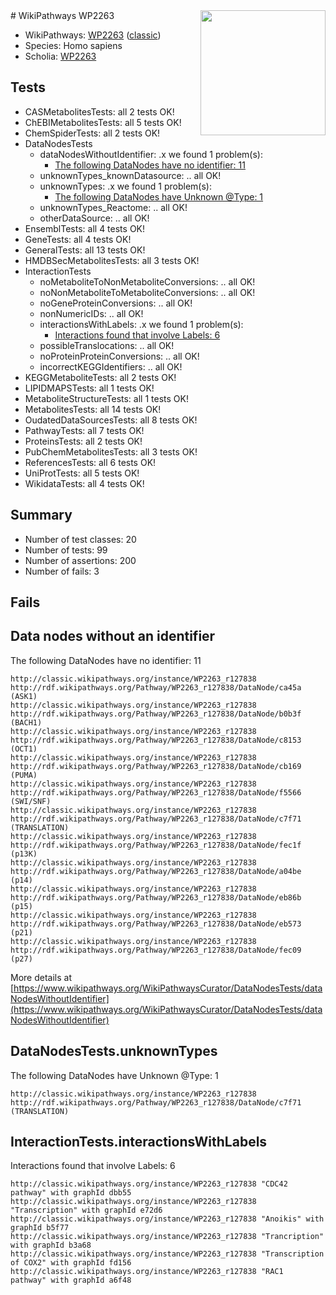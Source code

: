<img style="float: right; width: 200px" src="https://upload.wikimedia.org/wikipedia/commons/thumb/8/83/Wplogo_with_text_500.png/640px-Wplogo_with_text_500.png" />
# WikiPathways WP2263

* WikiPathways: [WP2263](https://wikipathways.org/pathways/WP2263) ([classic](https://classic.wikipathways.org/instance/WP2263))
* Species: Homo sapiens
* Scholia: [WP2263](https://scholia.toolforge.org/wikipathways/WP2263)
## Tests
* CASMetabolitesTests: all 2 tests OK!
* ChEBIMetabolitesTests: all 5 tests OK!
* ChemSpiderTests: all 2 tests OK!
* DataNodesTests
    * dataNodesWithoutIdentifier: .x we found 1 problem(s):
        * [The following DataNodes have no identifier: 11](#8792c491)
    * unknownTypes_knownDatasource: .. all OK!
    * unknownTypes: .x we found 1 problem(s):
        * [The following DataNodes have Unknown @Type: 1](#839973df)
    * unknownTypes_Reactome: .. all OK!
    * otherDataSource: .. all OK!
* EnsemblTests: all 4 tests OK!
* GeneTests: all 4 tests OK!
* GeneralTests: all 13 tests OK!
* HMDBSecMetabolitesTests: all 3 tests OK!
* InteractionTests
    * noMetaboliteToNonMetaboliteConversions: .. all OK!
    * noNonMetaboliteToMetaboliteConversions: .. all OK!
    * noGeneProteinConversions: .. all OK!
    * nonNumericIDs: .. all OK!
    * interactionsWithLabels: .x we found 1 problem(s):
        * [Interactions found that involve Labels: 6](#630d267d)
    * possibleTranslocations: .. all OK!
    * noProteinProteinConversions: .. all OK!
    * incorrectKEGGIdentifiers: .. all OK!
* KEGGMetaboliteTests: all 2 tests OK!
* LIPIDMAPSTests: all 1 tests OK!
* MetaboliteStructureTests: all 1 tests OK!
* MetabolitesTests: all 14 tests OK!
* OudatedDataSourcesTests: all 8 tests OK!
* PathwayTests: all 7 tests OK!
* ProteinsTests: all 2 tests OK!
* PubChemMetabolitesTests: all 3 tests OK!
* ReferencesTests: all 6 tests OK!
* UniProtTests: all 5 tests OK!
* WikidataTests: all 4 tests OK!


## Summary

* Number of test classes: 20
* Number of tests: 99
* Number of assertions: 200
* Number of fails: 3

## Fails

<a name="8792c491" />

## Data nodes without an identifier

The following DataNodes have no identifier: 11
```
http://classic.wikipathways.org/instance/WP2263_r127838 http://rdf.wikipathways.org/Pathway/WP2263_r127838/DataNode/ca45a (ASK1)
http://classic.wikipathways.org/instance/WP2263_r127838 http://rdf.wikipathways.org/Pathway/WP2263_r127838/DataNode/b0b3f (BACH1)
http://classic.wikipathways.org/instance/WP2263_r127838 http://rdf.wikipathways.org/Pathway/WP2263_r127838/DataNode/c8153 (OCT1)
http://classic.wikipathways.org/instance/WP2263_r127838 http://rdf.wikipathways.org/Pathway/WP2263_r127838/DataNode/cb169 (PUMA)
http://classic.wikipathways.org/instance/WP2263_r127838 http://rdf.wikipathways.org/Pathway/WP2263_r127838/DataNode/f5566 (SWI/SNF)
http://classic.wikipathways.org/instance/WP2263_r127838 http://rdf.wikipathways.org/Pathway/WP2263_r127838/DataNode/c7f71 (TRANSLATION)
http://classic.wikipathways.org/instance/WP2263_r127838 http://rdf.wikipathways.org/Pathway/WP2263_r127838/DataNode/fec1f (p13K)
http://classic.wikipathways.org/instance/WP2263_r127838 http://rdf.wikipathways.org/Pathway/WP2263_r127838/DataNode/a04be (p14)
http://classic.wikipathways.org/instance/WP2263_r127838 http://rdf.wikipathways.org/Pathway/WP2263_r127838/DataNode/eb86b (p15)
http://classic.wikipathways.org/instance/WP2263_r127838 http://rdf.wikipathways.org/Pathway/WP2263_r127838/DataNode/eb573 (p21)
http://classic.wikipathways.org/instance/WP2263_r127838 http://rdf.wikipathways.org/Pathway/WP2263_r127838/DataNode/fec09 (p27)
```

More details at [https://www.wikipathways.org/WikiPathwaysCurator/DataNodesTests/dataNodesWithoutIdentifier](https://www.wikipathways.org/WikiPathwaysCurator/DataNodesTests/dataNodesWithoutIdentifier)

<a name="839973df" />

## DataNodesTests.unknownTypes

The following DataNodes have Unknown @Type: 1
```
http://classic.wikipathways.org/instance/WP2263_r127838 http://rdf.wikipathways.org/Pathway/WP2263_r127838/DataNode/c7f71 (TRANSLATION)
```

<a name="630d267d" />

## InteractionTests.interactionsWithLabels

Interactions found that involve Labels: 6
```
http://classic.wikipathways.org/instance/WP2263_r127838 "CDC42
pathway" with graphId dbb55
http://classic.wikipathways.org/instance/WP2263_r127838 "Transcription" with graphId e72d6
http://classic.wikipathways.org/instance/WP2263_r127838 "Anoikis" with graphId b5f77
http://classic.wikipathways.org/instance/WP2263_r127838 "Trancription" with graphId b3a68
http://classic.wikipathways.org/instance/WP2263_r127838 "Transcription
of COX2" with graphId fd156
http://classic.wikipathways.org/instance/WP2263_r127838 "RAC1
pathway" with graphId a6f48
```

